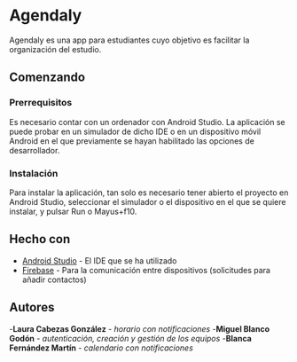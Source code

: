 # Agendaly

Agendaly es una app para estudiantes cuyo objetivo es facilitar la organización del estudio.

## Comenzando

### Prerrequisitos

Es necesario contar con un ordenador con Android Studio. La aplicación se puede probar en un simulador de dicho IDE o en un dispositivo móvil Android en el que previamente se hayan habilitado las opciones de desarrollador.

### Instalación

Para instalar la aplicación, tan solo es necesario tener abierto el proyecto en Android Studio, seleccionar el simulador o el dispositivo en el que se quiere instalar, y pulsar Run o Mayus+f10.

## Hecho con

- [Android Studio](https://developer.android.com/studio?hl=es&gclid=CjwKCAiA_omPBhBBEiwAcg7smVJbWRDIW_K41x2Z6NiTFKaxSzac3HWo8DREmtS0Wt2pVR2-Bd_WWxoCR4QQAvD_BwE&gclsrc=aw.ds) - El IDE que se ha utilizado
- [Firebase](https://firebase.google.com/?gclid=CjwKCAiA_omPBhBBEiwAcg7smVR5A_c06uBI2AwWq5ozeWu9JZVdtqDrlfGUBxYIrJWY2WcJhsn7ixoC36EQAvD_BwE&gclsrc=aw.ds) - Para la comunicación entre dispositivos (solicitudes para añadir contactos)

## Autores
-**Laura Cabezas González** - *horario con notificaciones*
-**Miguel Blanco Godón** - *autenticación, creación y gestión de los equipos*
-**Blanca Fernández Martín** - *calendario con notificaciones*


